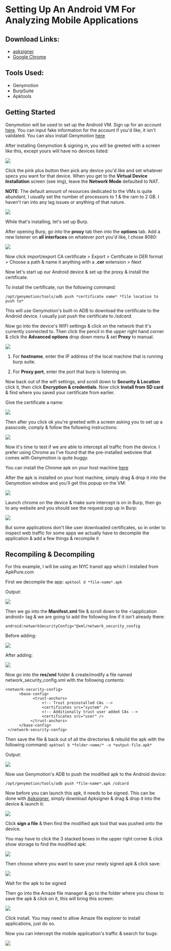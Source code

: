 # Setting Up An Android VM For Analyzing Mobile Applications

## Download Links:

* [apksigner](https://apkpure.com/apk-signer/com.haibison.apksigner/download?from=details) 
* [Google Chrome](https://www.apkmirror.com/apk/google-inc/chrome/chrome-84-0-4147-89-release/google-chrome-fast-secure-84-0-4147-89-14-android-apk-download/)

## Tools Used:

* Genymotion
* BurpSuite
* Apktools

## Getting Started

Genymotion will be used to set up the Android VM. Sign up for an account [here](https://www.genymotion.com/account/create/). You can input fake information for the account if you'd like, it isn't validated. You can also install Genymotion [here](https://www.genymotion.com/download/)

After installing Genymotion & signing in, you will be greeted with a screen like this, except yours will have no devices listed:

![](/images/img1.png)

Click the pink plus button then pick any device you'd like and set whatever specs you want for that device. When you get to the **Virtual Device Installation** screen (see img), leave the **Network Mode** defaulted to NAT. 

**NOTE**: The default amount of resources dedicated to the VMs is quite abundant, I usually set the number of processors to 1 & the ram to 2 GB. I haven't ran into any lag issues or anything of that nature.

![](/images/img2.png)

While that's installing, let's set up Burp.

After opening Burp, go into the **proxy** tab then into the **options** tab. Add a new listener on **all interfaces** on whatever port you'd like, I chose 8080:

![](/images/img3.png)

Now click import/export CA certificate > Export > Certificate in DER format > Choose a path & name it anything with a **.cer** extension > Next

Now let's start up our Android device & set up the proxy & install the certificate.

To install the certificate, run the following command:

`/opt/genymotion/tools/adb push *certificate name* *file location to push to*`

This will use Genymotion's built-in ADB to download the certificate to the Android device. I usually just push the certificate to */sdcard*.

Now go into the device's WIFI settings & click on the network that it's currently connected to. Then click the pencil in the upper right hand corner & click the **Advanced options** drop down menu & set **Proxy** to manual.

![](/images/img4.png)

1. For **hostname**, enter the IP address of the local machine that is running burp suite.

2. For **Proxy port**, enter the port that burp is listening on.

Now back out of the wifi settings, and scroll down to **Security & Location** click it, then click **Encryption & credentials**. Now click **Install from SD card** & find where you saved your certificate from earlier.

Give the certificate a name:

![](/images/img5.png)

Then after you click ok you're greeted with a screen asking you to set up a passcode, comply & follow the following instructions:

![](/images/img6.png)

Now it's time to test if we are able to intercept all traffic from the device. I prefer using Chrome as I've found that the pre-installed webview that comes with Genymotion is quite buggy.

You can install the Chrome apk on your host machine [here](https://www.apkmirror.com/apk/google-inc/chrome/chrome-84-0-4147-89-release/google-chrome-fast-secure-84-0-4147-89-14-android-apk-download/)

After the apk is installed on your host machine, simply drag & drop it into the Genymotion window and you'll get this popup on the VM:

![](/images/img7.png)

Launch chrome on the device & make sure intercept is on in Burp, then go to any website and you should see the request pop up in Burp:

![](/images/img8.png)

But some applications don't like user downloaded certificates, so in order to inspect web traffic for some apps we actually have to decompile the application & add a few things & recompile it

## Recompiling & Decompiling

For this example, I will be using an NYC transit app which I installed from ApkPure.com

First we decompile the app:
`apktool d *file-name*.apk`

Output:

![](/images/img9.png)

Then we go into the **Manifest.xml** file & scroll down to the <\application android> tag & we are going to add the following line if it isn't already there: 

`android:networkSecurityConfig="@xml/network_security_config`

Before adding:

![](/images/img10.png)

After adding:

![](/images/img11.png)

Now go into the **res/xml** folder & create/modify a file named network_security_config.xml with the following contents:

```
<network-security-config>  
      <base-config>  
            <trust-anchors>  
                <!-- Trust preinstalled CAs -->  
                <certificates src="system" />  
                <!-- Additionally trust user added CAs -->  
                <certificates src="user" />  
           </trust-anchors>  
      </base-config>  
 </network-security-config>
```

Then save the file & back out of all the directories & rebuild the apk with the following command:
`apktool b *folder-name/* -o *output-file.apk*`

Output:

![](/images/img12.png)

Now use Genymotion's ADB to push the modified apk to the Android device:

`/opt/genymotion/tools/adb push *file-name*.apk /sdcard`

Now before you can launch this apk, it needs to be signed. This can be done with [Apksigner](https://apkpure.com/apk-signer/com.haibison.apksigner/download?from=details), simply download Apksigner & drag & drop it into the device & launch it:

![](/images/img13.png)

Click **sign a file** & then find the modified apk tool that was pushed onto the device. 

You may have to click the 3 stacked boxes in the upper right corner & click show storage to find the modified apk:

![](/images/img14.png)

Then choose where you want to save your newly signed apk & click save: 

![](/images/img15.png)

Wait for the apk to be signed

Then go into the Amaze file manager & go to the folder where you chose to save the apk & click on it, this will bring this screen:

![](/images/img17.png)

Click install. You may need to allow Amaze file explorer to install applications, just do so.

Now you can intercept the mobile application's traffic & search for bugs:

![](/images/img18.png)
